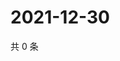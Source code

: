 # 2021-12-30

共 0 条

<!-- BEGIN WEIBO -->
<!-- 最后更新时间 Thu Dec 30 2021 08:15:40 GMT+0800 (China Standard Time) -->

<!-- END WEIBO -->
